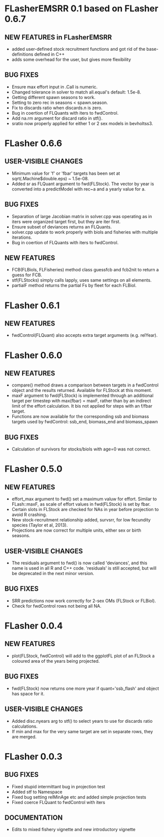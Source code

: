 # FLasherEMSRR 0.1 based on FLasher 0.6.7

## NEW FEATURES in FLasherEMSRR

- added user-defined stock recruitment functions and got rid of the base-definitions defined in C++
- adds some overhead for the user, but gives more flexibility


## BUG FIXES

- Ensure max effort input in .Call is numeric.
- Changed tolerance in solver to match all.equal's default: 1.5e-8.
- Getting different spawn seasons to work.
- Setting to zero rec in seasons < spawn.season.
- Fix to discards ratio when discards.n is zero.
- Bug in coertion of FLQuants with iters to fwdControl.
- Add na.rm argument for discard ratio in stf().
- sratio now properly applied for either 1 or 2 sex models in bevholtss3.

# FLasher 0.6.6

## USER-VISIBLE CHANGES

- Minimum value for 'f' or 'fbar' targets has been set at
  sqrt(.Machine$double.eps) ~ 1.5e-08.
- Added sr as FLQuant argument to fwd(FLStock). The vector by year is converted
  into a predictModel with rec~a and a yearly value for a.

## BUG FIXES

- Separation of large Jacobian matrix in solver.cpp was operating as in iters
  were organized target first, but they are iter first.
- Ensure subset of deviances returns an FLQuants.
- solver.cpp update to work properly with biols and fisheries with multiple
  iterations.
- Bug in coertion of FLQuants with iters to fwdControl.

## NEW FEATURES

- FCB(FLBiols, FLFisheries) method class guessfcb and fcb2nit to return a guess
  for FCB.
- stf(FLStocks) simply calls lapply, uses same settings on all elements.
- partialF method returns the partial Fs by fleet for each FLBiol. 

# FLasher 0.6.1

## NEW FEATURES

- fwdControl(FLQuant) also accepts extra target arguments (e.g. relYear).
# FLasher 0.6.0

## NEW FEATURES

- compare() method draws a comparison between targets in a fwdControl
  object and the results returned. Available for FLStock at this moment.
- maxF argument to fwd(FLStock) is implemented through an additional target
  per timestep with max(fbar) = maxF, rather than by an indirect limit of
  the effort calculation. It bis not applied for steps with an f/fbar
  target.
- Functions are now available for the corresponding ssb and biomass targets
  used by fwdControl: ssb_end, biomass_end and biomass_spawn

## BUG FIXES

- Calculation of survivors for stocks/biols with age=0 was not correct.

# FLasher 0.5.0

## NEW FEATURES

- effort_max argument to fwd() set a maximum valuw for effort. Similar to FLash::maxF, as scale of effort values in fwd(FLStock) is set by fbar.
- Certain slots in FLStock are checked for NAs in year before projection to avoid R crashing.
- New stock-recruitment relationship added, survsrr, for low fecundity species (Taylor et al, 2013).
- Projections are now correct for multiple units, either sex or birth seasons.

## USER-VISIBLE CHANGES

- The residuals argument to fwd() is now called 'deviances', and this name is used in all R and C++ code. 'residuals' is still accepted, but will be deprecated in the next minor version.

## BUG FIXES

- SRR predictions now work correctly for 2-sex OMs (FLStock or FLBiol).
- Check for fwdControl rows not being all NA.

# FLasher 0.0.4

## NEW FEATURES

- plot(FLStock, fwdControl) will add to the ggplotFL plot of an FLStock a
  coloured area of the years being projected.

## BUG FIXES

- fwd(FLStock) now returns one more year if quant='ssb_flash' and object has space for it.

## USER-VISIBLE CHANGES

- Added disc.nyears arg to stf() to select years to use for discards ratio calculations.
- If min and max for the very same target are set in separate rows, they are merged.

# FLasher 0.0.3

## BUG FIXES

- Fixed stupid intermittant bug in projection test
- Added stf to Namespace
- Fixed bug setting relMinAge etc and added simple projection tests
- Fixed coerce FLQuant to fwdControl with iters

## DOCUMENTATION

- Edits to mixed fishery vignette and new introductory vignette
